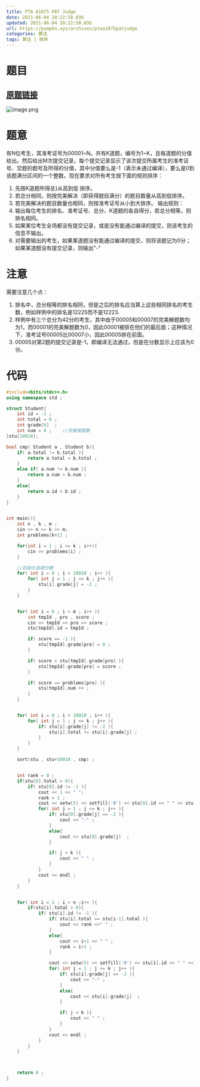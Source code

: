 ```yaml
---
title: PTA A1075 PAT Judge
date: 2021-06-04 20:22:58.036
updated: 2021-06-04 20:22:58.036
url: https://pumpkn.xyz/archives/ptaa1075patjudge
categories: 算法
tags: 算法 | 排序
---
```


# 题目
## [原题链接](https://pintia.cn/problem-sets/994805342720868352/problems/994805393241260032)
![image.png](https://pumpkn.xyz/upload/2021/06/image-0f31eac349bd4046ad3c496d756be2da.png)
# 题意
有N位考生，其准考证号为00001~N。共有K道题，编号为1~K，且每道题的分值给出。然后给出M次提交记录，每个提交记录显示了该次提交所属考生的准考证号、交题的题号及所得的分值，其中分值要么是-1（表示未通过编译），要么是0到该题满分区间的一个整数。现在要求对所有考生按下面的规则排序：</br>
1. 先按K道题所得总}从高到低 排序。
2. 若总分相同，则按完美解决（即获得题目满分）的题目数量从高到低排序。
3. 若完美解决的题目数量也相同，则按准考证号从小到大排序。
输出规则：</br>
1. 输出每位考生的排名、准考证号、总分、K道题的各自得分，若总分相等，则排名相同。
2. 如果某位考生全场都没有提交记录，或是没有能通过编译的提交，则该考生的信息不输出。
3. 对需要输出的考生，如果某道题没有能通过编译的提交，则将该题记为0分；如果某道题没有提交记录，则输出"-"

# 注意
需要注意几个点：
1. 排名中，总分相等的排名相同，但是之后的排名应当算上这些相同排名的考生数，例如样例中的排名是12225而不是12223.
2. 样例中有三个总分为42分的考生，其中由于00005和00007的完美解题数均为1，而00001的完美解题数为0，因此00001被排在他们的最后面；这种情况下，准考证号00005比00007小，因此00005排在前面。
3. 00005对第2题的提交记录是-1，即编译无法通过，但是在分数显示上应该为0分。





# 代码
```c++
#include<bits/stdc++.h>
using namespace std ;

struct Student{
    int id = -1 ;
    int total = 0 ;
    int grade[6]  ;
    int num = 0 ;    //完美接题数
}stu[10010];

bool cmp( Student a , Student b){
    if( a.total != b.total ){
        return a.total > b.total ;
    }
    else if( a.num != b.num ){
        return a.num > b.num ;
    }
    else{
        return a.id < b.id ;
    }
}


int main(){
    int n , k , m ;
    cin >> n >> k >> m;
    int problems[k+1] ;

    for(int i = 1 ; i <= k ; i++){
        cin >> problems[i] ;
    }

    //初始化各题分数
    for( int i = 0 ; i < 10010 ; i++ ){
        for( int j = 1 ; j <= k ; j++ ){
            stu[i].grade[j] = -2 ;
        }
    }


    for( int i = 0 ; i < m ; i++ ){
        int tmpId , pro , score ;
        cin >> tmpId >> pro >> score ;
        stu[tmpId].id = tmpId ;

        if( score == -1 ){
            stu[tmpId].grade[pro] = 0 ;
        }

        if( score > stu[tmpId].grade[pro] ){
            stu[tmpId].grade[pro] = score ;
        }

        if( score == problems[pro] ){
            stu[tmpId].num ++ ;
        }
    }


    for( int i = 0 ; i < 10010 ; i++ ){
        for( int j = 1 ; j <= k ; j++ ){
            if( stu[i].grade[j] != -2 ){
                stu[i].total += stu[i].grade[j] ;
            }
        }
    }

    sort(stu , stu+10010 , cmp) ;


    int rank = 0 ;
    if(stu[0].total > 0){
        if( stu[0].id != -1 ){
            cout << 1 << " ";
            rank = 1 ;
            cout << setw(5) << setfill('0') << stu[0].id << " " << stu[0].total << " " ;
            for( int j = 1 ; j <= k ; j++ ){
                if( stu[0].grade[j] == -2 ){
                    cout << "-" ;
                }
                else{
                    cout << stu[0].grade[j]  ;
                }

                if( j < k ){
                    cout << " " ;
                }
            }
            cout << endl ;
        }
    }


    for( int i = 1 ; i < n ;i++ ){
        if(stu[i].total > 0){
            if( stu[i].id != -1 ){
                if( stu[i].total == stu[i-1].total ){
                    cout << rank <<" " ;
                }
                else{
                    cout << i+1 << " " ;
                    rank = i+1 ;
                }

                cout << setw(5) << setfill('0') << stu[i].id << " " << stu[i].total << " " ;
                for( int j = 1 ; j <= k ; j++ ){
                    if( stu[i].grade[j] == -2 ){
                        cout << "-" ;
                    }
                    else{
                        cout << stu[i].grade[j]  ;
                    }

                    if( j < k ){
                        cout << " " ;
                    }
                }
                cout << endl ;
            }
        }
    }



    return 0 ;
}

```